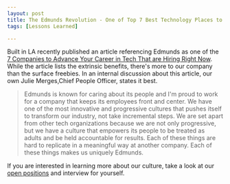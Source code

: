 ```yaml
---
layout: post
title: The Edmunds Revolution - One of Top 7 Best Technology Places to Work in LA
tags: [Lessons Learned]

---
```

<p>

Built in LA recently published an article referencing Edmunds as one of the [7 Companies to Advance Your Career in Tech That are Hiring Right Now](http://www.builtinla.com/2015/04/29/7-companies-advance-your-career-tech-are-hiring-right-now). While the article lists the extrinsic benefits, there's more to our company than the surface freebies. In an internal discussion about this article, our own Julie Merges,Chief People Officer, states it best.

> Edmunds is known for caring about its people and I'm proud to work for a company that keeps its employees front and center. We have one of the most innovative and progressive cultures that pushes itself to transform our industry, not take incremental steps. We are set apart from other tech organizations because we are not only progressive, but we have a culture that empowers its people to be treated as adults and be held accountable for results. Each of these things are hard to replicate in a meaningful way at another company. Each of these things makes us uniquely Edmunds.

If you are interested in learning more about our culture, take a look at our [open positions](http://www.edmunds.com/careers/) and interview for yourself. 

</p>




